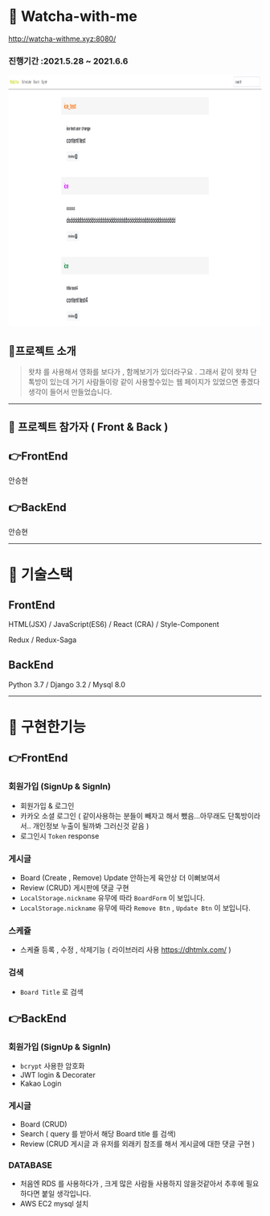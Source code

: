 # 📌 Watcha-with-me

http://watcha-withme.xyz:8080/

### 진행기간 :2021.5.28 ~ 2021.6.6

<img src="https://github.com/smilejakdu/watcha-with-me/blob/main/screen_page.png" width="1000" height="500">

## 📌프로젝트 소개

> 왓챠 를 사용해서 영화를 보다가 , 함께보기가 있더라구요 . 
> 그래서 같이 왓챠 단톡방이 있는데 거기 사람들이랑 같이 사용할수있는
> 웹 페이지가 있었으면 좋겠다 생각이 들어서 만들었습니다.

-------------------

## 📌 프로젝트 참가자 ( Front & Back )

## 👉FrontEnd

안승현

## 👉BackEnd

안승현

----------------
# 📌 기술스택

## FrontEnd
HTML(JSX) / JavaScript(ES6) / React (CRA) / Style-Component

Redux / Redux-Saga 

## BackEnd

Python 3.7 / Django 3.2 / Mysql 8.0

-----------------
# 📌 구현한기능

## 👉FrontEnd

### 회원가입 (SignUp & SignIn)

- 회원가입 & 로그인 
- 카카오 소셜 로그인 ( 같이사용하는 분들이 빼자고 해서 뺐음...아무래도 단톡방이라서.. 개인정보 누출이 될까봐 그러신것 같음 )
- 로그인시  `Token` response  

### 게시글
- Board (Create , Remove) Update 안하는게 육안상 더 이뻐보여서
- Review (CRUD) 게시판에 댓글 구현 
- `LocalStorage.nickname` 유무에 따라 `BoardForm` 이 보입니다.
- `LocalStorage.nickname` 유무에 따라 `Remove Btn` , `Update Btn` 이 보입니다.

### 스케쥴
- 스케쥴 등록 , 수정 , 삭제기능 ( 라이브러리 사용 https://dhtmlx.com/ )

### 검색

- `Board Title` 로 검색  


## 👉BackEnd

### 회원가입 (SignUp & SignIn)

- `bcrypt` 사용한 암호화
- JWT login & Decorater
- Kakao Login

### 게시글

- Board (CRUD)
- Search ( query 를 받아서 해당 Board title 를 검색)
- Review (CRUD 게시글 과 유저를 외래키 참조를 해서 게시글에 대한 댓글 구현 ) 

### DATABASE 

- 처음엔 RDS 를 사용하다가 , 크게 많은 사람들 사용하지 않을것같아서 
추후에 필요하다면 붙일 생각입니다.
- AWS EC2 mysql 설치

